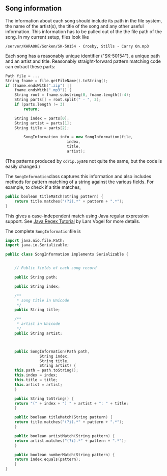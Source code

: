 
##  Song information 


The information about each song should include its path
in the file system, the name of the artist(s), the title
of the song and any other useful information. This information
has to be pulled out of the the file path of the song.
In my current setup, files look like

```
/server/KARAOKE/Sonken/SK-50154 - Crosby, Stills - Carry On.mp3
```


Each song has a reasonably unique identifier ("SK-50154"),
a unique path and an artist and title.
Reasonably straight-forward pattern matching code can
extract these parts:

```cpp
Path file = ...
String fname = file.getFileName().toString();
if (fname.endsWith(".zip") || 
    fname.endsWith(".mp3")) {
    String root = fname.substring(0, fname.length()-4);
    String parts[] = root.split(" - ", 3);
    if (parts.length != 3)
        return;

	String index = parts[0];
	String artist = parts[1];
	String title = parts[2];

        SongInformation info = new SongInformation(file,
						   index,
						   title,
						   artist);
```


(The patterns produced by `cdrip.py`are not quite the same, but the code is easily changed.)


The `SongInformation`class captures this
information and also includes methods for pattern matching
of a string against the various fields. For example,
to check if a title matches,

```cpp
public boolean titleMatch(String pattern) {
    return title.matches("(?i).*" + pattern + ".*");
}
```


This gives a case-independent match using
Java regular expression support.
See [Java Regex Tutorial](http://www.vogella.com/articles/JavaRegularExpressions/article.html) by Lars Vogel for more details.


The complete `SongInformation`file is

```cpp
import java.nio.file.Path;
import java.io.Serializable;

public class SongInformation implements Serializable {


    // Public fields of each song record

    public String path;

    public String index;

    /**
     * song title in Unicode
     */
    public String title;

    /**
     * artist in Unicode
     */
    public String artist;



    public SongInformation(Path path,
			   String index,
			   String title,
			   String artist) {
	this.path = path.toString();
	this.index = index;
	this.title = title;
	this.artist = artist;
    }

    public String toString() {
	return "(" + index + ") " + artist + ": " + title;
    }

    public boolean titleMatch(String pattern) {
	return title.matches("(?i).*" + pattern + ".*");
    }

    public boolean artistMatch(String pattern) {
	return artist.matches("(?i).*" + pattern + ".*");
    }

    public boolean numberMatch(String pattern) {
	return index.equals(pattern);
    }
}
```
